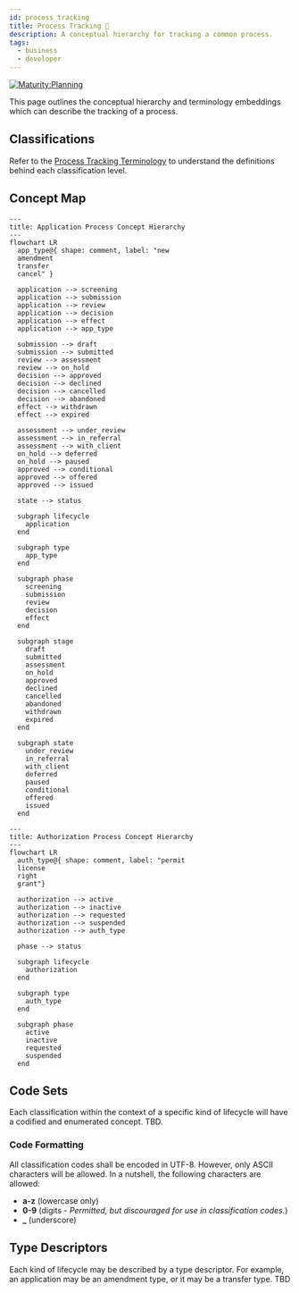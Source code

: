 ```yaml
---
id: process_tracking
title: Process Tracking 🚧
description: A conceptual hierarchy for tracking a common process.
tags:
  - business
  - developer
---
```


[![Maturity:Planning](https://img.shields.io/badge/Maturity-Planning-orange)](../overview#maturity)

This page outlines the conceptual hierarchy and terminology embeddings which can describe the tracking of a process.

## Classifications

Refer to the [Process Tracking Terminology](/docs/intro/terminology#process-tracking) to understand the definitions
behind each classification level.

## Concept Map

```mermaid
---
title: Application Process Concept Hierarchy
---
flowchart LR
  app_type@{ shape: comment, label: "new
  amendment
  transfer
  cancel" }

  application --> screening
  application --> submission
  application --> review
  application --> decision
  application --> effect
  application --> app_type

  submission --> draft
  submission --> submitted
  review --> assessment
  review --> on_hold
  decision --> approved
  decision --> declined
  decision --> cancelled
  decision --> abandoned
  effect --> withdrawn
  effect --> expired

  assessment --> under_review
  assessment --> in_referral
  assessment --> with_client
  on_hold --> deferred
  on_hold --> paused
  approved --> conditional
  approved --> offered
  approved --> issued

  state --> status

  subgraph lifecycle
    application
  end

  subgraph type
    app_type
  end

  subgraph phase
    screening
    submission
    review
    decision
    effect
  end

  subgraph stage
    draft
    submitted
    assessment
    on_hold
    approved
    declined
    cancelled
    abandoned
    withdrawn
    expired
  end

  subgraph state
    under_review
    in_referral
    with_client
    deferred
    paused
    conditional
    offered
    issued
  end
```

```mermaid
---
title: Authorization Process Concept Hierarchy
---
flowchart LR
  auth_type@{ shape: comment, label: "permit
  license
  right
  grant"}

  authorization --> active
  authorization --> inactive
  authorization --> requested
  authorization --> suspended
  authorization --> auth_type

  phase --> status

  subgraph lifecycle
    authorization
  end

  subgraph type
    auth_type
  end

  subgraph phase
    active
    inactive
    requested
    suspended
  end
```

## Code Sets

Each classification within the context of a specific kind of lifecycle will have a codified and enumerated concept. TBD.

### Code Formatting

All classification codes shall be encoded in UTF-8. However, only ASCII characters will be allowed. In a nutshell, the
following characters are allowed:

- **a-z** (lowercase only)
- **0-9** (digits - *Permitted, but discouraged for use in classification codes.*)
- **_** (underscore)

## Type Descriptors

Each kind of lifecycle may be described by a type descriptor. For example, an application may be an amendment type, or
it may be a transfer type. TBD
